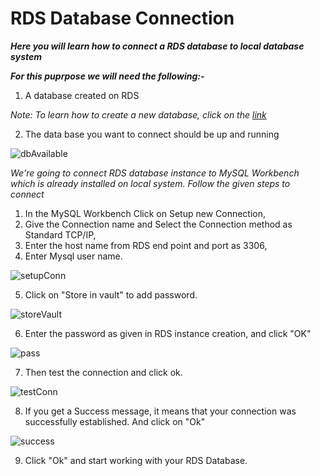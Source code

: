 # RDS Database Connection
***Here you will learn how to connect a RDS database to local database system***

***For this puprpose we will need the following:-***
1. A database created on RDS

*Note: To learn how to create a new database, click on the [link](https://github.com/prem1204/Pranay-Assignments/blob/aws-cloud/aws-services/rds-create-database.md)*

2. The data base you want to connect should be up and running

![dbAvailable](https://github.com/prem1204/Pranay-Assignments/blob/aws-cloud/images/rds/dbAvailable.PNG)

*We're going to connect RDS database instance to MySQL Workbench which is already installed on local system. Follow the given steps to connect*

1. In the MySQL Workbench Click on Setup new Connection,
2. Give the Connection name and Select the Connection method as Standard TCP/IP,
3. Enter the host name from RDS end point and port as 3306,
4. Enter Mysql user name. 

![setupConn](https://github.com/prem1204/Pranay-Assignments/blob/aws-cloud/images/rds/setupConn.PNG)

5. Click on "Store in vault" to add password.

![storeVault](https://github.com/prem1204/Pranay-Assignments/blob/aws-cloud/images/rds/storeVault.PNG)

6. Enter the password as given in RDS instance creation, and click "OK"

![pass](https://github.com/prem1204/Pranay-Assignments/blob/aws-cloud/images/rds/pass.PNG)

7. Then test the connection and click ok.

![testConn](https://github.com/prem1204/Pranay-Assignments/blob/aws-cloud/images/rds/testConn.PNG)

8. If you get a Success message, it means that your connection was successfully established. And click on "Ok"

![success](https://github.com/prem1204/Pranay-Assignments/blob/aws-cloud/images/rds/success.PNG)

9.  Click "Ok" and start working with your RDS Database.



